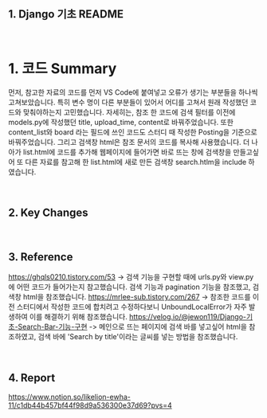 ## 1. Django 기초 README

<br/>

# 1. 코드 Summary
먼저, 참고한 자료의 코드를 먼저 VS Code에 붙여넣고 오류가 생기는 부분들을 하나씩 고쳐보았습니다. 특히 변수 명이 다른 부분들이 있어서 어디를 고쳐서 원래 작성했던 코드와 맞춰야하는지 고민했습니다. 자세히는, 참조 한 코드에 검색 필터를 이전에 models.py에 작성했던 title, upload_time, content로 바꿔주었습니다. 또한 content_list와 board 라는 필드에 쓰인 코드도 스터디 때 작성한 Posting을 기준으로 바꿔주었습니다. 그리고 검색창 html은 참조 문서의 코드를 복사해 사용했습니다. 더 나아가 list.html에 코드를 추가해 웹페이지에 들어가면 바로 뜨는 창에 검색창을 만들고싶어 또 다른 자료를 참고해 한 list.html에 새로 만든 검색창 search.htlm을 include 하였습니다.

<br/>

## 2. Key Changes

<br/>

## 3. Reference
https://ghqls0210.tistory.com/53
-> 검색 기능을 구현할 때에 urls.py와 view.py에 어떤  코드가 들어가는지 참고했습니다. 검색 기능과 pagination 기능을 참조했고, 검색창 html을 참조했습니다.
https://mrlee-sub.tistory.com/267
-> 참조한 코드를 이전 스터디에서 작성한 코드에 합치려고 수정하다보니 UnboundLocalError가 자주 발생하여 이를 해결하기 위해 참조했습니다.
https://velog.io/@jewon119/Django-기초-Search-Bar-기능-구현
-> 메인으로 뜨는 페이지에 검색 바를 넣고싶어 html을 참조하였고, 검색 바에 'Search by title'이라는 글씨를 넣는 방법을 참조했습니다.

<br/>

## 4. Report
https://www.notion.so/likelion-ewha-11/c1db44b457bf44f98d9a536300e37d69?pvs=4

<br/>
